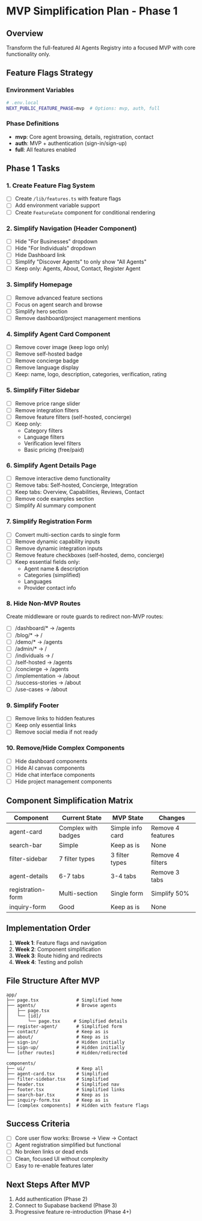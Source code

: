 # MVP Simplification Plan - Phase 1

## Overview
Transform the full-featured AI Agents Registry into a focused MVP with core functionality only.

## Feature Flags Strategy

### Environment Variables
```bash
# .env.local
NEXT_PUBLIC_FEATURE_PHASE=mvp  # Options: mvp, auth, full
```

### Phase Definitions
- **mvp**: Core agent browsing, details, registration, contact
- **auth**: MVP + authentication (sign-in/sign-up)
- **full**: All features enabled

## Phase 1 Tasks

### 1. Create Feature Flag System
- [ ] Create `/lib/features.ts` with feature flags
- [ ] Add environment variable support
- [ ] Create `FeatureGate` component for conditional rendering

### 2. Simplify Navigation (Header Component)
- [ ] Hide "For Businesses" dropdown
- [ ] Hide "For Individuals" dropdown
- [ ] Hide Dashboard link
- [ ] Simplify "Discover Agents" to only show "All Agents"
- [ ] Keep only: Agents, About, Contact, Register Agent

### 3. Simplify Homepage
- [ ] Remove advanced feature sections
- [ ] Focus on agent search and browse
- [ ] Simplify hero section
- [ ] Remove dashboard/project management mentions

### 4. Simplify Agent Card Component
- [ ] Remove cover image (keep logo only)
- [ ] Remove self-hosted badge
- [ ] Remove concierge badge
- [ ] Remove language display
- [ ] Keep: name, logo, description, categories, verification, rating

### 5. Simplify Filter Sidebar
- [ ] Remove price range slider
- [ ] Remove integration filters
- [ ] Remove feature filters (self-hosted, concierge)
- [ ] Keep only:
  - Category filters
  - Language filters
  - Verification level filters
  - Basic pricing (free/paid)

### 6. Simplify Agent Details Page
- [ ] Remove interactive demo functionality
- [ ] Remove tabs: Self-hosted, Concierge, Integration
- [ ] Keep tabs: Overview, Capabilities, Reviews, Contact
- [ ] Remove code examples section
- [ ] Simplify AI summary component

### 7. Simplify Registration Form
- [ ] Convert multi-section cards to single form
- [ ] Remove dynamic capability inputs
- [ ] Remove dynamic integration inputs
- [ ] Remove feature checkboxes (self-hosted, demo, concierge)
- [ ] Keep essential fields only:
  - Agent name & description
  - Categories (simplified)
  - Languages
  - Provider contact info

### 8. Hide Non-MVP Routes
Create middleware or route guards to redirect non-MVP routes:
- [ ] /dashboard/* → /agents
- [ ] /blog/* → /
- [ ] /demo/* → /agents
- [ ] /admin/* → /
- [ ] /individuals → /
- [ ] /self-hosted → /agents
- [ ] /concierge → /agents
- [ ] /implementation → /about
- [ ] /success-stories → /about
- [ ] /use-cases → /about

### 9. Simplify Footer
- [ ] Remove links to hidden features
- [ ] Keep only essential links
- [ ] Remove social media if not ready

### 10. Remove/Hide Complex Components
- [ ] Hide dashboard components
- [ ] Hide AI canvas components
- [ ] Hide chat interface components
- [ ] Hide project management components

## Component Simplification Matrix

| Component | Current State | MVP State | Changes |
|-----------|--------------|-----------|---------|
| agent-card | Complex with badges | Simple info card | Remove 4 features |
| search-bar | Simple | Keep as is | None |
| filter-sidebar | 7 filter types | 3 filter types | Remove 4 filters |
| agent-details | 6-7 tabs | 3-4 tabs | Remove 3 tabs |
| registration-form | Multi-section | Single form | Simplify 50% |
| inquiry-form | Good | Keep as is | None |

## Implementation Order

1. **Week 1**: Feature flags and navigation
2. **Week 2**: Component simplification
3. **Week 3**: Route hiding and redirects
4. **Week 4**: Testing and polish

## File Structure After MVP

```
app/
├── page.tsx              # Simplified home
├── agents/               # Browse agents
│   ├── page.tsx         
│   └── [id]/
│       └── page.tsx     # Simplified details
├── register-agent/       # Simplified form
├── contact/              # Keep as is
├── about/                # Keep as is
├── sign-in/              # Hidden initially
├── sign-up/              # Hidden initially
└── [other routes]        # Hidden/redirected

components/
├── ui/                   # Keep all
├── agent-card.tsx        # Simplified
├── filter-sidebar.tsx    # Simplified
├── header.tsx            # Simplified nav
├── footer.tsx            # Simplified links
├── search-bar.tsx        # Keep as is
├── inquiry-form.tsx      # Keep as is
└── [complex components]  # Hidden with feature flags
```

## Success Criteria

- [ ] Core user flow works: Browse → View → Contact
- [ ] Agent registration simplified but functional
- [ ] No broken links or dead ends
- [ ] Clean, focused UI without complexity
- [ ] Easy to re-enable features later

## Next Steps After MVP

1. Add authentication (Phase 2)
2. Connect to Supabase backend (Phase 3)
3. Progressive feature re-introduction (Phase 4+)